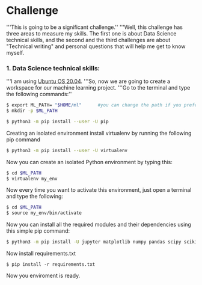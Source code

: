# Challenge
'''This is going to be a significant challenge.''
'''Well, this challenge has three areas to measure my skills. The first one is about Data Science technical skills, and the second and the third challenges are about "Technical writing" and personal questions that will help me get to know myself.

### 1. Data Science technical skills:
'''I am using [Ubuntu OS 20.04](https://ubuntu.com/).
'''So, now we are going to create a workspace for our machine learning project.
'''Go to the terminal and type the following commands:''
```sh
$ export ML_PATH= "$HOME/ml"      #you can change the path if you prefer
$ mkdir -p $ML_PATH
```
```sh
$ python3 -m pip install --user -U pip
```
Creating an isolated environment
install virtualenv by running the following pip command
```sh
$ python3 -m pip install --user -U virtualenv
```
Now you can create an isolated Python environment by typing this:
```sh
$ cd $ML_PATH
$ virtualenv my_env
```
Now every time you want to activate this environment, just open a terminal and type the following:
```sh
$ cd $ML_PATH
$ source my_env/bin/activate
```
Now you can install all the required modules and their dependencies using this simple pip command:
```sh
$ python3 -m pip install -U jupyter matplotlib numpy pandas scipy scikit-learn
```
Now install requirements.txt
```sah
$ pip install -r requirements.txt
```

Now you enviroment is ready.
